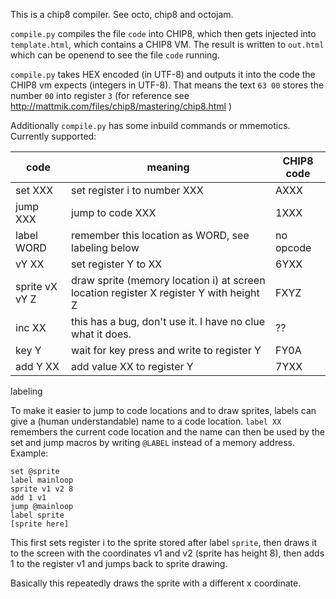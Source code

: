 This is a chip8 compiler. See octo, chip8 and octojam.

`compile.py` compiles the file `code` into CHIP8, which then gets injected into
`template.html`, which contains a CHIP8 VM. The result is written to
`out.html` which can be openend to see the file `code` running.

`compile.py` takes HEX encoded (in UTF-8) and outputs it into the code
the CHIP8 vm expects (integers in UTF-8). That means the text `63 00`
stores the number `00` into register `3` (for reference see http://mattmik.com/files/chip8/mastering/chip8.html )

Additionally `compile.py` has some inbuild commands or mmemotics.
Currently supported:

| code           | meaning                                                                                | CHIP8 code |
| ---            | ---                                                                                    | ---        |
| set XXX        | set register i to number XXX                                                           | AXXX       |
| jump XXX       | jump to code XXX                                                                       | 1XXX       |
| label WORD     | remember this location as WORD, see labeling below                                     | no opcode  |
| vY XX          | set register Y to XX                                                                   | 6YXX       |
| sprite vX vY Z | draw sprite (memory location i) at screen location register X register Y with height Z | FXYZ       |
| inc XX         | this has a bug, don't use it. I have no clue what it does.                             | ??         |
| key Y          | wait for key press and write to register Y                                             | FY0A       |
| add Y XX       | add value XX to register Y                                                             | 7YXX       |

labeling

To make it easier to jump to code locations and to draw sprites, labels
can give a (human understandable) name to a code location. `label XX`
remembers the current code location and the name can then be used by the
set and jump macros by writing `@LABEL` instead of a memory address.
Example:

```
set @sprite
label mainloop
sprite v1 v2 8
add 1 v1
jump @mainloop
label sprite
[sprite here]
```

This first sets register i to the sprite stored after label `sprite`,
then draws it to the screen with the coordinates v1 and v2 (sprite has
height 8), then adds 1 to the register v1 and jumps back to sprite
drawing.

Basically this repeatedly draws the sprite with a different x
coordinate.
